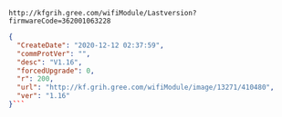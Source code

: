 `http://kfgrih.gree.com/wifiModule/Lastversion?firmwareCode=362001063228`

```json
{
  "CreateDate": "2020-12-12 02:37:59",
  "commProtVer": "",
  "desc": "V1.16",
  "forcedUpgrade": 0,
  "r": 200,
  "url": "http://kf.grih.gree.com/wifiModule/image/13271/410480",
  "ver": "1.16"
}```